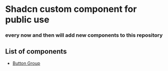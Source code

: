 # Shadcn custom component for public use

### every now and then will add new components to this repository

## List of components

- [Button Group](/components/button-group)
